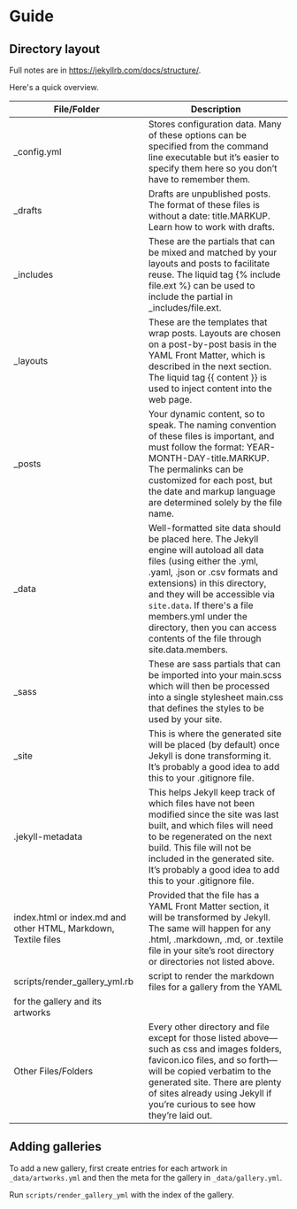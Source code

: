 # Guide

## Directory layout

Full notes are in https://jekyllrb.com/docs/structure/.

Here's a quick overview.

| File/Folder | Description |
| ----------- | ----------- |
| _config.yml | Stores configuration data. Many of these options can be specified from the command line executable but it’s easier to specify them here so you don’t have to remember them. |
| _drafts | Drafts are unpublished posts. The format of these files is without a date: title.MARKUP. Learn how to work with drafts. |
| _includes | These are the partials that can be mixed and matched by your layouts and posts to facilitate reuse. The liquid tag {% include file.ext %} can be used to include the partial in _includes/file.ext. |
| _layouts | These are the templates that wrap posts. Layouts are chosen on a post-by-post basis in the YAML Front Matter, which is described in the next section. The liquid tag  {{ content }} is used to inject content into the web page. |
| _posts | Your dynamic content, so to speak. The naming convention of these files is important, and must follow the format: YEAR-MONTH-DAY-title.MARKUP. The permalinks can be customized for each post, but the date and markup language are determined solely by the file name. |
| _data | Well-formatted site data should be placed here. The Jekyll engine will autoload all data files (using either the .yml,  .yaml, .json or .csv formats and extensions) in this directory, and they will be accessible via `site.data`. If there's a file members.yml under the directory, then you can access contents of the file through site.data.members. |
| _sass | These are sass partials that can be imported into your main.scss which will then be processed into a single stylesheet main.css that defines the styles to be used by your site. |
| _site | This is where the generated site will be placed (by default) once Jekyll is done transforming it. It’s probably a good idea to add this to your .gitignore file. |
| .jekyll-metadata | This helps Jekyll keep track of which files have not been modified since the site was last built, and which files will need to be regenerated on the next build. This file will not be included in the generated site. It’s probably a good idea to add this to your .gitignore file. |
| index.html or index.md and other HTML, Markdown, Textile files | Provided that the file has a YAML Front Matter section, it will be transformed by Jekyll. The same will happen for any .html, .markdown,  .md, or .textile file in your site’s root directory or directories not listed above. |
| scripts/render_gallery_yml.rb | script to render the markdown files for a gallery from the YAML
for the gallery and its artworks |
| Other Files/Folders | Every other directory and file except for those listed above—such as  css and images folders,  favicon.ico files, and so forth—will be copied verbatim to the generated site. There are plenty of sites already using Jekyll if you’re curious to see how they’re laid out. |

## Adding galleries

To add a new gallery, first create entries for each artwork in `_data/artworks.yml` and then the
meta for the gallery in `_data/gallery.yml`.

Run `scripts/render_gallery_yml` with the index of the gallery.
